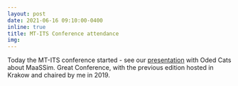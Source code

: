 ```yaml
---
layout: post
date: 2021-06-16 09:10:00-0400
inline: true
title: MT-ITS Conference attendance
img:
---
```


Today the MT-ITS conference started - see our [presentation](/./assets/pdf/MTITS_MaaSSim.pdf) with Oded Cats about MaaSSim. Great Conference, with the previous edition hosted in Krakow and chaired by me in 2019.
